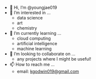 - 👋 Hi, I’m @youngjae019
- 👀 I’m interested in ...
  - data science
  - art
  - chemistry
- 🌱 I’m currently learning ...
  - cloud computing
  - artificial intelligence
  - machine learning
- 💞️ I’m looking to collaborate on ...
  - any projects where I might be useful!
- 📫 How to reach me ...
  - email: kgodwin019@gmail.com

<!---
youngjae019/youngjae019 is a ✨ special ✨ repository because its `README.md` (this file) appears on your GitHub profile.
You can click the Preview link to take a look at your changes.
--->
